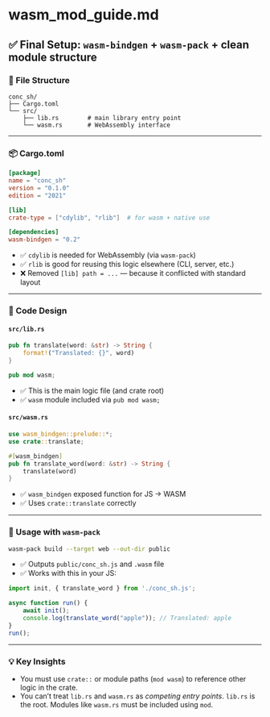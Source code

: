 # wasm_mod_guide.md

## ✅ Final Setup: `wasm-bindgen` + `wasm-pack` + clean module structure

### 📁 File Structure
```
conc_sh/
├── Cargo.toml
└── src/
    ├── lib.rs        # main library entry point
    └── wasm.rs       # WebAssembly interface
```

---

### 📦 Cargo.toml
```toml
[package]
name = "conc_sh"
version = "0.1.0"
edition = "2021"

[lib]
crate-type = ["cdylib", "rlib"]  # for wasm + native use

[dependencies]
wasm-bindgen = "0.2"
```

- ✅ `cdylib` is needed for WebAssembly (via `wasm-pack`)
- ✅ `rlib` is good for reusing this logic elsewhere (CLI, server, etc.)
- ❌ Removed `[lib] path = ...` — because it conflicted with standard layout

---

### 🧠 Code Design

#### `src/lib.rs`
```rust
pub fn translate(word: &str) -> String {
    format!("Translated: {}", word)
}

pub mod wasm;
```

- ✅ This is the main logic file (and crate root)
- ✅ `wasm` module included via `pub mod wasm;`

#### `src/wasm.rs`
```rust
use wasm_bindgen::prelude::*;
use crate::translate;

#[wasm_bindgen]
pub fn translate_word(word: &str) -> String {
    translate(word)
}
```

- ✅ `wasm_bindgen` exposed function for JS → WASM
- ✅ Uses `crate::translate` correctly

---

### 🧪 Usage with `wasm-pack`
```bash
wasm-pack build --target web --out-dir public
```

- ✅ Outputs `public/conc_sh.js` and `.wasm` file
- ✅ Works with this in your JS:

```js
import init, { translate_word } from './conc_sh.js';

async function run() {
    await init();
    console.log(translate_word("apple")); // Translated: apple
}
run();
```

---

### 💡 Key Insights
- You must use `crate::` or module paths (`mod wasm`) to reference other logic in the crate.
- You can’t treat `lib.rs` and `wasm.rs` as *competing entry points*. `lib.rs` is the root. Modules like `wasm.rs` must be included using `mod`.

